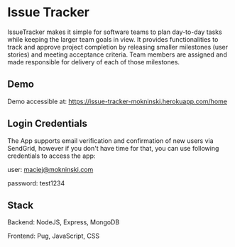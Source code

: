 # Issue Tracker

IssueTracker makes it simple for software teams to plan day-to-day tasks while keeping the larger team goals in view.
It provides functionalities to track and approve project completion by releasing smaller milestones (user stories) and meeting acceptance criteria. Team members are assigned and made responsible for delivery of each of those milestones.

## Demo
Demo accessible at: https://issue-tracker-mokninski.herokuapp.com/home

## Login Credentials
The App supports email verification and confirmation of new users via SendGrid, however if you don't have time for that, you can use following credentials to access the app:

user: maciej@mokninski.com

password: test1234

## Stack

Backend: NodeJS, Express, MongoDB

Frontend: Pug, JavaScript, CSS